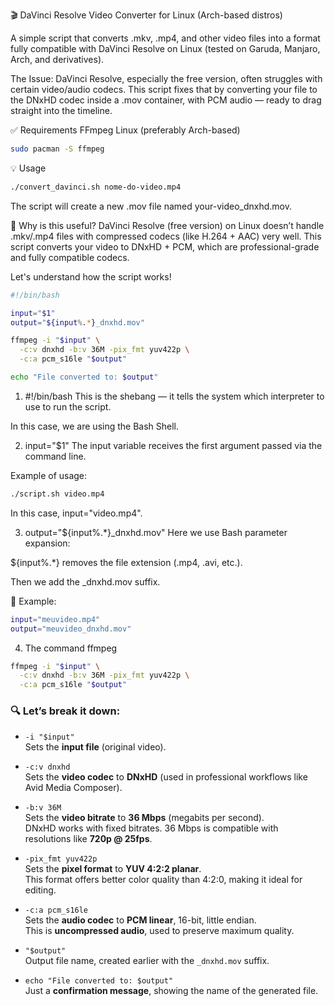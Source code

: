 🎬 DaVinci Resolve Video Converter for Linux (Arch-based distros)

A simple script that converts .mkv, .mp4, and other video files into a format fully compatible with DaVinci Resolve on Linux (tested on Garuda, Manjaro, Arch, and derivatives).

The Issue: DaVinci Resolve, especially the free version, often struggles with certain video/audio codecs. This script fixes that by converting your file to the DNxHD codec inside a .mov container, with PCM audio — ready to drag straight into the timeline.

✅ Requirements
FFmpeg
Linux (preferably Arch-based)

```bash
sudo pacman -S ffmpeg
```
💡 Usage
```bash
./convert_davinci.sh nome-do-video.mp4
```
The script will create a new .mov file named your-video_dnxhd.mov.

🧠 Why is this useful?
DaVinci Resolve (free version) on Linux doesn’t handle .mkv/.mp4 files with compressed codecs (like H.264 + AAC) very well.
This script converts your video to DNxHD + PCM, which are professional-grade and fully compatible codecs.

Let's understand how the script works!

```bash
#!/bin/bash

input="$1"
output="${input%.*}_dnxhd.mov"

ffmpeg -i "$input" \
  -c:v dnxhd -b:v 36M -pix_fmt yuv422p \
  -c:a pcm_s16le "$output"

echo "File converted to: $output"
```

1. #!/bin/bash
This is the shebang — it tells the system which interpreter to use to run the script.

In this case, we are using the Bash Shell.

2. input="$1"
The input variable receives the first argument passed via the command line.

Example of usage:

```bash
./script.sh video.mp4
```

In this case, input="video.mp4".

3. output="${input%.*}_dnxhd.mov"
Here we use Bash parameter expansion:

${input%.*} removes the file extension (.mp4, .avi, etc.).

Then we add the _dnxhd.mov suffix.

📌 Example:

```bash
input="meuvideo.mp4"
output="meuvideo_dnxhd.mov"
```

4. The command ffmpeg
```bash
ffmpeg -i "$input" \
  -c:v dnxhd -b:v 36M -pix_fmt yuv422p \
  -c:a pcm_s16le "$output"
```

### 🔍 Let’s break it down:

- `-i "$input"`  
  Sets the **input file** (original video).

- `-c:v dnxhd`  
  Sets the **video codec** to **DNxHD** (used in professional workflows like Avid Media Composer).

- `-b:v 36M`  
  Sets the **video bitrate** to **36 Mbps** (megabits per second).  
  DNxHD works with fixed bitrates. 36 Mbps is compatible with resolutions like **720p @ 25fps**.

- `-pix_fmt yuv422p`  
  Sets the **pixel format** to **YUV 4:2:2 planar**.  
  This format offers better color quality than 4:2:0, making it ideal for editing.

- `-c:a pcm_s16le`  
  Sets the **audio codec** to **PCM linear**, 16-bit, little endian.  
  This is **uncompressed audio**, used to preserve maximum quality.

- `"$output"`  
  Output file name, created earlier with the `_dnxhd.mov` suffix.

- `echo "File converted to: $output"`  
  Just a **confirmation message**, showing the name of the generated file.
